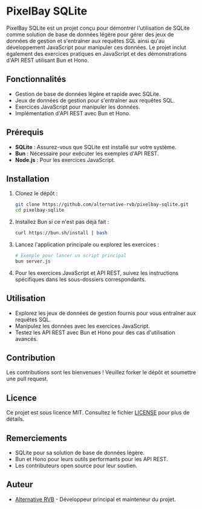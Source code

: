 # PixelBay SQLite

PixelBay SQLite est un projet conçu pour démontrer l'utilisation de SQLite comme solution de base de données légère pour gérer des jeux de données de gestion et s'entraîner aux requêtes SQL ainsi qu'au développement JavaScript pour manipuler ces données. Le projet inclut également des exercices pratiques en JavaScript et des démonstrations d'API REST utilisant Bun et Hono.

## Fonctionnalités

- Gestion de base de données légère et rapide avec SQLite.
- Jeux de données de gestion pour s'entraîner aux requêtes SQL.
- Exercices JavaScript pour manipuler les données.
- Implémentation d'API REST avec Bun et Hono.

## Prérequis

- **SQLite** : Assurez-vous que SQLite est installé sur votre système.
- **Bun** : Nécessaire pour exécuter les exemples d'API REST.
- **Node.js** : Pour les exercices JavaScript.

## Installation

1. Clonez le dépôt :
    ```bash
    git clone https://github.com/alternative-rvb/pixelbay-sqlite.git
    cd pixelbay-sqlite
    ```

2. Installez Bun si ce n'est pas déjà fait :
    ```bash
    curl https://bun.sh/install | bash
    ```

3. Lancez l'application principale ou explorez les exercices :
    ```bash
    # Exemple pour lancer un script principal
    bun server.js
    ```

4. Pour les exercices JavaScript et API REST, suivez les instructions spécifiques dans les sous-dossiers correspondants.

## Utilisation

- Explorez les jeux de données de gestion fournis pour vous entraîner aux requêtes SQL.
- Manipulez les données avec les exercices JavaScript.
- Testez les API REST avec Bun et Hono pour des cas d'utilisation avancés.

## Contribution

Les contributions sont les bienvenues ! Veuillez forker le dépôt et soumettre une pull request.

## Licence

Ce projet est sous licence MIT. Consultez le fichier [LICENSE](LICENSE) pour plus de détails.

## Remerciements

- SQLite pour sa solution de base de données légère.
- Bun et Hono pour leurs outils performants pour les API REST.
- Les contributeurs open source pour leur soutien.

## Auteur

- [Alternative RVB](https://github.com/alternative-rvb) - Développeur principal et mainteneur du projet.
